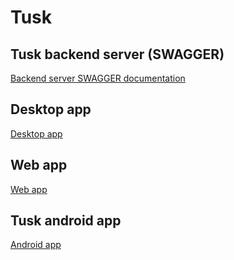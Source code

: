 # Tusk

## Tusk backend server (SWAGGER)

[Backend server SWAGGER documentation](http://ec2-3-122-254-0.eu-central-1.compute.amazonaws.com:5000/swagger/index.html)

## Desktop app

[Desktop app](https://files-7g5i6z6kk.vercel.app/)

## Web app

[Web app](http://web-tusk.herokuapp.com)

## Tusk android app

[Android app](https://exp-shell-app-assets.s3.us-west-1.amazonaws.com/android/%40lukadumancic/tusk-5719bf38bbbe4f97abfc69af49fe11c0-signed.apk)

